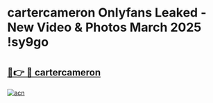 # cartercameron Onlyfans Leaked - New Video & Photos March 2025 !sy9go

# <h2><a href="https://taigyg.iuczelnia.edu.pl?title=cartercameron&ref=sy9go">🔗👉 🔴 cartercameron</a></h2>

[![acn](https://github.com/user-attachments/assets/0f9c940e-d8b0-45ae-aac7-cd30a18b3e1c)](https://taigyg.iuczelnia.edu.pl?title=cartercameron&ref=sy9go)

